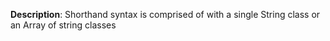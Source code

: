 __Description__: Shorthand syntax is comprised of with a single String class or an Array of string classes